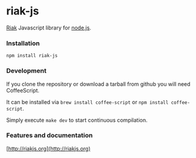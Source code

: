 # riak-js

[Riak](http://riak.basho.com) Javascript library for [node.js](http://nodejs.org/).

### Installation

    npm install riak-js

### Development

If you clone the repository or download a tarball from github you will need CoffeeScript.

It can be installed via `brew install coffee-script` or `npm install coffee-script`.

Simply execute `make dev` to start continuous compilation.

### Features and documentation

[http://riakjs.org](http://riakjs.org)